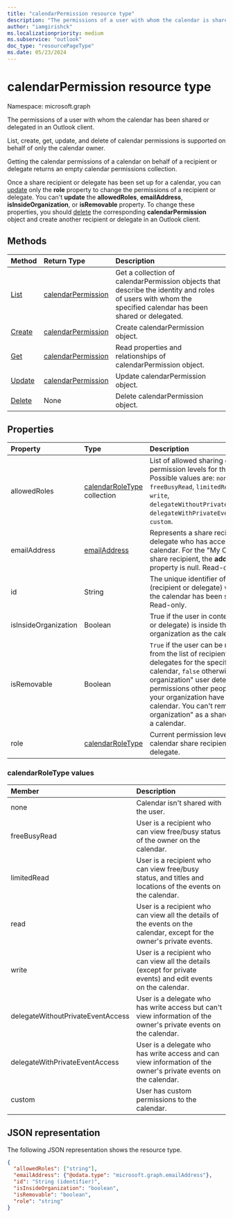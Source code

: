 ```yaml
---
title: "calendarPermission resource type"
description: "The permissions of a user with whom the calendar is shared."
author: "iamgirishck"
ms.localizationpriority: medium
ms.subservice: "outlook"
doc_type: "resourcePageType"
ms.date: 05/23/2024
---
```


# calendarPermission resource type

Namespace: microsoft.graph

The permissions of a user with whom the calendar has been shared or delegated in an Outlook client.

List, create, get, update, and delete of calendar permissions is supported on behalf of only the calendar owner.

Getting the calendar permissions of a calendar on behalf of a recipient or delegate returns an empty calendar permissions collection.

Once a share recipient or delegate has been set up for a calendar, you can [update](../api/calendarpermission-update.md) only the **role** property to change the permissions of a recipient or delegate. You can't **update** the **allowedRoles**, **emailAddress**, **isInsideOrganization**, or **isRemovable** property. To change these properties, you should [delete](../api/calendarpermission-delete.md) the corresponding **calendarPermission** object and create another recipient or delegate in an Outlook client.

## Methods

| Method       | Return Type | Description |
|:-------------|:------------|:------------|
| [List](../api/calendar-list-calendarpermissions.md) | [calendarPermission](calendarpermission.md) | Get a collection of calendarPermission objects that describe the identity and roles of users with whom the specified calendar has been shared or delegated. |
| [Create](../api/calendar-post-calendarpermissions.md) | [calendarPermission](calendarpermission.md) | Create calendarPermission object. |
| [Get](../api/calendarpermission-get.md) | [calendarPermission](calendarpermission.md) | Read properties and relationships of calendarPermission object. |
| [Update](../api/calendarpermission-update.md) | [calendarPermission](calendarpermission.md) | Update calendarPermission object. |
| [Delete](../api/calendarpermission-delete.md) | None | Delete calendarPermission object. |

## Properties

| Property     | Type        | Description |
|:-------------|:------------|:------------|
|allowedRoles|[calendarRoleType](#calendarroletype-values) collection| List of allowed sharing or delegating permission levels for the calendar. Possible values are: `none`, `freeBusyRead`, `limitedRead`, `read`, `write`, `delegateWithoutPrivateEventAccess`, `delegateWithPrivateEventAccess`, `custom`.|
|emailAddress|[emailAddress](emailaddress.md)| Represents a share recipient or delegate who has access to the calendar. For the "My Organization" share recipient, the **address** property is null. Read-only. |
|id|String| The unique identifier of the user (recipient or delegate) with whom the calendar has been shared. Read-only.|
|isInsideOrganization|Boolean| True if the user in context (recipient or delegate) is inside the same organization as the calendar owner.|
|isRemovable|Boolean| `True` if the user can be removed from the list of recipients or delegates for the specified calendar, `false` otherwise. The "My organization" user determines the permissions other people within your organization have to the given calendar. You can't remove "My organization" as a share recipient to a calendar.|
|role|[calendarRoleType](#calendarroletype-values)| Current permission level of the calendar share recipient or delegate. |

### calendarRoleType values

| Member        | Description |
|:--------------|:------------|
| none | Calendar isn't shared with the user. |
| freeBusyRead | User is a recipient who can view free/busy status of the owner on the calendar. |
| limitedRead | User is a recipient who can view free/busy status, and titles and locations of the events on the calendar. |
| read | User is a recipient who can view all the details of the events on the calendar, except for the owner's private events. |
| write | User is a recipient who can view all the details (except for private events) and edit events on the calendar. |
| delegateWithoutPrivateEventAccess | User is a delegate who has write access but can't view information of the owner's private events on the calendar. |
| delegateWithPrivateEventAccess | User is a delegate who has write access and can view information of the owner's private events on the calendar. |
| custom | User has custom permissions to the calendar. |

## JSON representation

The following JSON representation shows the resource type.

<!-- {
  "blockType": "resource",
  "@odata.type": "microsoft.graph.calendarPermission",
  "keyProperty": "id"
}-->

```json
{
  "allowedRoles": ["string"],
  "emailAddress": {"@odata.type": "microsoft.graph.emailAddress"},
  "id": "String (identifier)",
  "isInsideOrganization": "boolean",
  "isRemovable": "boolean",
  "role": "string"
}
```

<!-- uuid: 16cd6b66-4b1a-43a1-adaf-3a886856ed98
2019-02-04 14:57:30 UTC -->
<!-- {
  "type": "#page.annotation",
  "description": "calendarPermission resource",
  "keywords": "",
  "section": "documentation",
  "tocPath": ""
}-->
